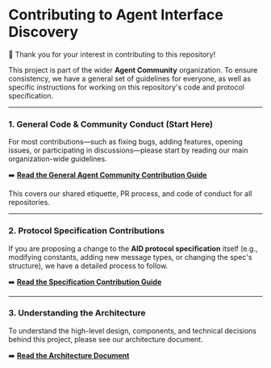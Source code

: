 # Contributing to Agent Interface Discovery

👋 Thank you for your interest in contributing to this repository!

This project is part of the wider **Agent Community** organization. To ensure consistency, we have a general set of guidelines for everyone, as well as specific instructions for working on this repository's code and protocol specification.

---

### **1. General Code & Community Conduct (Start Here)**

For most contributions—such as fixing bugs, adding features, opening issues, or participating in discussions—please start by reading our main organization-wide guidelines.

➡️ **[Read the General Agent Community Contribution Guide](https://github.com/agentcommunity/.github/blob/main/CONTRIBUTING.md)**

This covers our shared etiquette, PR process, and code of conduct for all repositories.

---

### **2. Protocol Specification Contributions**

If you are proposing a change to the **AID protocol specification** itself (e.g., modifying constants, adding new message types, or changing the spec's structure), we have a detailed process to follow.

➡️ **[Read the Specification Contribution Guide](./.github/CONTRIBUTING-spec.md)**

---

### **3. Understanding the Architecture**

To understand the high-level design, components, and technical decisions behind this project, please see our architecture document.

➡️ **[Read the Architecture Document](./.github/ARCHITECTURE.md)**
